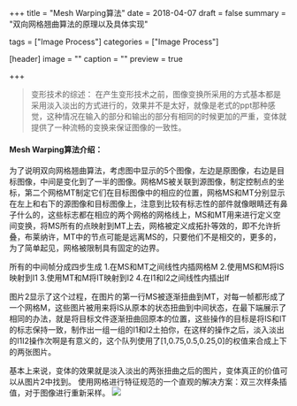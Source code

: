 +++
title = "Mesh Warping算法"
date = 2018-04-07
draft = false
summary = "双向网格翘曲算法的原理以及具体实现"

tags = ["Image Process"]
categories = ["Image Process"]

[header]
image = ""
caption = ""
preview = true

+++

>变形技术的综述：
>在产生变形技术之前，图像变换所采用的方式基本都是采用淡入淡出的方式进行的，效果并不是太好，就像是老式的ppt那种感觉，这种情况在输入的部分和输出的部分有相同的时候更加的严重，变体就提供了一种流畅的变换来保证图像的一致性。

#### Mesh Warping算法介绍：
为了说明双向网格翘曲算法，考虑图中显示的5个图像，左边是原图像，右边是目标图像，中间是变化到了一半的图像。网格MS被关联到源图像，制定控制点的坐标，第二个网格MT制定它们在目标图像中的相应的位置，网格MS和MT分别显示在左上和右下的源图像和目标图像上，注意到比较有标志性的部件就像眼睛还有鼻子什么的，这些标志都在相应的两个网格的网格线上，MS和MT用来进行定义空间变换，将MS所有的点映射到MT上去，网格被定义成拓扑等效的，即不允许折叠，布莱纳许，MT中的节点可能是远离MS的，只要他们不是相交的，更多的，为了简单起见，网格被限制具有固定的边界。

所有的中间帧分成四步生成
1.在MS和MT之间线性内插网格M
2.使用MS和M将IS映射到I1
3.使用MT和M将IT映射到I2
4.在I1和I2之间线性内插出If

图片2显示了这个过程，在图片的第一行MS被逐渐扭曲到MT，对每一帧都形成了一个网格M，这些图片被用来将IS从原本的状态扭曲到中间状态，在最下端展示了相同的办法，就是将目标文件逐渐扭曲回原本的位置，这些操作的目标是将IS和IT的标志保持一致，制作出一组一组的I1和I2土拍你，在这样的操作之后，淡入淡出的I1I2操作次啊是有意义的，这个队列使用了[1,0.75,0.5,0.25,0]的权值来合成上下的两张图片。

基本上来说，变体的效果就是淡入淡出的两张扭曲之后的图片，变体真正的价值可以从图片2中找到。
使用网格进行特征规范的一个直观的解决方案：双三次样条插值，对于图像进行重新采样。
![](http://osv1xytac.bkt.clouddn.com/17-10-23/37440621.jpg)